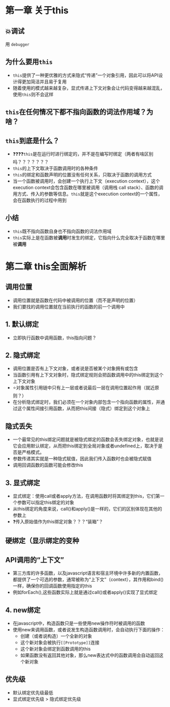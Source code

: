 # 第一章 关于this
## 💥调试
用 `debugger`
## 为什么要用`this`
- `this`提供了一种更优雅的方式来隐式“传递”一个对象引用，因此可以将API设计得更加简洁并且易于复用
- 随着使用的模式越来越复杂，显式传递上下文对象会让代码变得越来越混乱，使用`this`则不会这样
## `this`在任何情况下都不指向函数的词法作用域？为啥？

## `this`到底是什么？
- ❓❓❓❓`this`是在运行时进行绑定的，并不是在编写时绑定（两者有啥区别吗？？？？？？？
- `this`的上下文取决于函数调用时的各种条件
- `this`的绑定和函数声明的位置没有任何关系，只取决于函数的调用方式
- 当一个函数被调用时，会创建一个执行上下文（execution context），这个execution context会包含函数在哪里被调用（调用栈 call stack）、函数的调用方式、传入的参数等信息。`this`就是这个execution context的一个属性，会在函数执行的过程中用到

## 小结
- `this`既不指向函数自身也不指向函数的词法作用域
- `this`实际上是在函数被**调用**时发生的绑定，它指向什么完全取决于函数在哪里被**调用**

# 第二章 this全面解析
## 调用位置
- 调用位置就是函数在代码中被调用的位置（而不是声明的位置）
- 我们要找的调用位置就在当前执行的函数的前一个调用中

## 1. 默认绑定
- 立即执行函数中调用函数，this指向问题？

## 2. 隐式绑定
- 调用位置是否有上下文对象，或者说是否被某个对象拥有或包含
- 当函数引用有上下文对象时，隐式绑定规则会把函数调用中的this绑定到这个上下文对象
- ⭐对象属性引用链中只有上一层或者说最后一层在调用位置起作用（就近原则？）
- 在分析隐式绑定时，我们必须在一个对象内部包含一个指向函数的属性，并通过这个属性间接引用函数，从而把this间接（隐式）绑定到这个对象上
## 隐式丢失
- 一个最常见的this绑定问题就是被隐式绑定的函数会丢失绑定对象，也就是说它会应用默认绑定，从而把this绑定到全局对象或者undefined上，取决于是否是严格模式。
- 参数传递其实就是一种隐式赋值，因此我们传入函数时也会被隐式赋值
- 调用回调函数的函数可能会修改this

## 3. 显式绑定
- 显式绑定：使用call或者apply方法，在调用函数时将其绑定到this，它们第一个参数可以指定this绑定的对象
- 从this绑定的角度来说，call()和apply()是一样的，它们的区别体现在其他的参数上
- ❓传入原始值作为this绑定对象？？？“装箱”？

## 硬绑定（显示绑定的变种

## API调用的“上下文”
- 第三方库的许多函数，以及javascript语言和宿主环境中许多新的内置函数，都提供了一个可选的参数，通常被称为“上下文”（context），其作用和bind()一样，确保你的回调函数使用指定的this
- 例如forEach(),这些函数实际上就是通过call()或者apply()实现了显式绑定
## 4. new绑定
- 在javascript中，构造函数只是一些使用new操作符时被调用的函数
- 使用new来调用函数，或者说发生构造函数调用时，会自动执行下面的操作：
  - 创建（或者说构造）一个全新的对象
  - 这个新对象会被执行`[[Prototype]]`连接
  - 这个新对象会绑定到函数调用的this
  - 如果函数没有返回其他对象，那么new表达式中的函数调用会自动返回这个新对象

## 优先级
- 默认绑定优先级最低
- 显式绑定优先级 > 隐式绑定优先级

